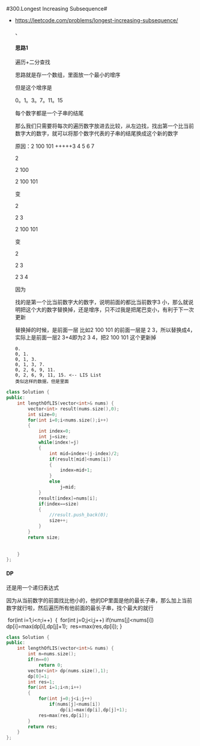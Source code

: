 #300.Longest Increasing Subsequence#

- https://leetcode.com/problems/longest-increasing-subsequence/

  、

  ####	思路1

  遍历+二分查找

  思路就是存一个数组，里面放一个最小的增序

  但是这个增序是

  0。1。3。7。11。15

  每个数字都是一个子串的结尾

  那么我们只需要将每次的遍历数字放进去比较，从左边找，找出第一个比当前数字大的数字，就可以将那个数字代表的子串的结尾换成这个新的数字

  原因：2 100 101 +++++3 4 5 6 7

  2

  2 100

  2 100 101

  变

  2

  2 3

  2 100 101

  变

  2

  2 3

  2 3 4

  因为

  找的是第一个比当前数字大的数字，说明前面的都比当前数字3 小，那么就说明把这个大的数字替换掉，还是增序，只不过我是把尾巴变小，有利于下一次更新

  替换掉的时候，是前面一层 比如2 100 101 的前面一层是 2 3，所以替换成4，实际上是前面一层2 3+4即为2 3 4，把2 100 101 这个更新掉

  ```
  0.
  0, 1.
  0, 1, 3.
  0, 1, 3, 7.
  0, 2, 6, 9, 11.
  0, 2, 6, 9, 11, 15. <-- LIS List
  类似这样的数据，但是里面
  ```

```c++
class Solution {
public:
    int lengthOfLIS(vector<int>& nums) {
        vector<int> result(nums.size(),0);
        int size=0;
        for(int i=0;i<nums.size();i++)
        {
            int index=0;
            int j=size;
            while(index!=j)
            {
                int mid=index+(j-index)/2;
                if(result[mid]<nums[i])
                {
                    index=mid+1;
                }
                else
                    j=mid;
            }
            result[index]=nums[i];
            if(index==size)
            {
                //result.push_back(0);
                size++;
            }
        }
        return size;
       
       
    }
};
```

####	DP

还是用一个递归表达式

因为从当前数字的前面找比他小的，他的DP里面是他的最长子串，那么加上当前数字就行啦，然后遍历所有他前面的最长子串，找个最大的就行

​	for(int i=1;i<n;i++)
​        {
​            for(int j=0;j<i;j++)
​                if(nums[j]<nums[i])
​                    dp[i]=max(dp[i],dp[j]+1);
​            res=max(res,dp[i]);
​        }

```c++
class Solution {
public:
    int lengthOfLIS(vector<int>& nums) {
        int n=nums.size();
        if(n==0)
            return 0;
        vector<int> dp(nums.size(),1);
        dp[0]=1;
        int res=1;
        for(int i=1;i<n;i++)
        {
            for(int j=0;j<i;j++)
                if(nums[j]<nums[i])
                    dp[i]=max(dp[i],dp[j]+1);
            res=max(res,dp[i]);
        }
        return res;
    }
};
```


